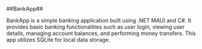 ##BankApp##



BankApp is a simple banking application built using .NET MAUI and C#. It provides basic banking functionalities such as user login, viewing user details, managing account balances, and performing money transfers. This app utilizes SQLite for local data storage.

